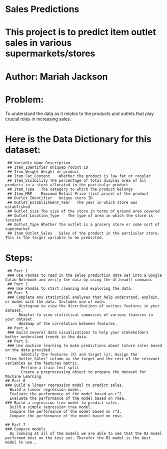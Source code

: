 # Sales Predictions
# This project is to predict item outlet sales in various supermarkets/stores
# Author: Mariah Jackson
# Problem: 
 To understand the data as it relates to the products and outlets that play crucial roles in increasing sales.

# Here is the Data Dictionary for this dataset:

     ## Variable Name Description
     ## Item_Identifier Uniquep roduct ID
     ## Item_Weight	Weight of product
     ## Item_Fat_Content	Whether the product is low fat or regular
     ## Item_Visibility	The percentage of total display area of all products in a store allocated to the particular product
     ## Item_Type	The category to which the product belongs
     ## Item_MRP	Maximum Retail Price (list price) of the product
     ## Outlet_Identifier	Unique store ID
     ## Outlet_Establishment_Year	The year in which store was established
     ## Outlet_Size	The size of the store in terms of ground area covered
     ## Outlet_Location_Type	The type of area in which the store is located
     ## Outlet_Type	Whether the outlet is a grocery store or some sort of supermarket
     ## Item_Outlet_Sales	Sales of the product in the particular store. This is the target variable to be predicted.
   
   # Steps: 
     ## Part 1
     ### Use Pandas to read in the sales prediction data set into a Google Colab Notebook and verify the data by using the df.head() command.
     ## Part 2
     ### Use Pandas to start cleaning and exploring the data.
     ## Part 3
     ### Complete any statistical analyses that help understand, explain, or model with the data. Includes one of each:
          Histogram to view the distributions of various features in your dataset.
          Boxplot to view statistical summaries of various features in your dataset.
          Heatmap of the correlation between features.
     ## Part 4
     ### Build several data visualizations to help your stakeholders better understand trends in the data.
     ## Part 5
     ### Use machine learning to make predictions about future sales based on the data provided.
           Identify the features (X) and target (y): Assign the "Item_Outlet_Sales" column as the target and the rest of the relevant variables as the features matrix. 
           Perform a train test split 
           Create a preprocessing object to prepare the dataset for Machine Learning
    ## Part 6
    ### Build a linear regression model to predict sales.
      Build a linear regression model.
      Evaluate the performance of the model based on r^2.
      Evaluate the performance of the model based on rmse.
    ### Build a regression tree model to predict sales.
      Build a simple regression tree model.
      Compare the performance of the model based on r^2.
      Compare the performance of the model based on rmse.
   
    ## Part 7
    ### Compare models
      By looking at all of the models we are able to see that the R2 model performed best on the test set. Therefor the R2 model is the best model to use..
      
   
      
      
        
